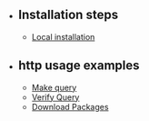 - ## Installation steps
    - [Local installation](/{{route}}/{{version}}/installation_steps)

- ## http usage examples
    - [Make query](/{{route}}/{{version}}/ExampleMakeQuery)
    - [Verify Query](/{{route}}/{{version}}/ExampleVerifyQuery)
    - [Download Packages](/{{route}}/{{version}}/ExampleDownloadPackages)
